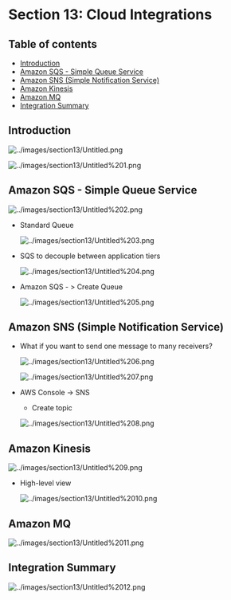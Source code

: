 # Section 13: Cloud Integrations

## Table of contents
  - [Introduction](#introduction)
  - [Amazon SQS - Simple Queue Service](#amazon-sqs---simple-queue-service)
  - [Amazon SNS (Simple Notification Service)](#amazon-sns-simple-notification-service)
  - [Amazon Kinesis](#amazon-kinesis)
  - [Amazon MQ](#amazon-mq)
  - [Integration Summary](#integration-summary)

## Introduction

![../images/section13/Untitled.png](../images/section13/Untitled.png)

![../images/section13/Untitled%201.png](../images/section13/Untitled%201.png)

## Amazon SQS - Simple Queue Service

![../images/section13/Untitled%202.png](../images/section13/Untitled%202.png)

- Standard Queue

    ![../images/section13/Untitled%203.png](../images/section13/Untitled%203.png)

- SQS to decouple between application tiers

    ![../images/section13/Untitled%204.png](../images/section13/Untitled%204.png)

- Amazon SQS - > Create Queue

    ![../images/section13/Untitled%205.png](../images/section13/Untitled%205.png)

## Amazon SNS (Simple Notification Service)

- What if you want to send one message to many receivers?

    ![../images/section13/Untitled%206.png](../images/section13/Untitled%206.png)

    ![../images/section13/Untitled%207.png](../images/section13/Untitled%207.png)

- AWS Console → SNS
    - Create topic

    ![../images/section13/Untitled%208.png](../images/section13/Untitled%208.png)

## Amazon Kinesis

![../images/section13/Untitled%209.png](../images/section13/Untitled%209.png)

- High-level view

    ![../images/section13/Untitled%2010.png](../images/section13/Untitled%2010.png)

## Amazon MQ

![../images/section13/Untitled%2011.png](../images/section13/Untitled%2011.png)

## Integration Summary

![../images/section13/Untitled%2012.png](../images/section13/Untitled%2012.png)